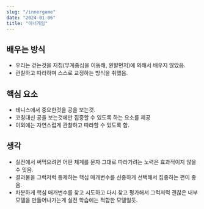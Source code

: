 ```yaml
---
slug: "/innergame"
date: "2024-01-06"
title: "이너게임"
---
```

## 배우는 방식
- 우리는 걷는것을 지침(무게중심을 이동해, 왼발먼저)에 의해서 배우지 않았음.
- 관찰하고 따라하며 스스로 교정하는 방식을 취했음.
## 핵심 요소
- 테니스에서 중요한것을 공을 보는것.
- 코칭대신 공을 보는것에만 집중할 수 있도록 하는 요소를 제공
- 이외에는 자연스럽게 관찰하고 따라할 수 있도록 함.
## 생각
- 실전에서 써먹으려면 어떤 체계를 문자 그대로 따라가려는 노력은 효과적이지 않을수 잇음.
- 결과물을 그럭저럭 통제하는 핵심 매개변수를 신중하게 선택해서 집중하는 편이 좋음.
- 차분하게 핵심 매개변수를 찾고 시도하고 다시 찾고 평가해서 그럭저럭 괜찮은 내부 모델을 만들어나가는게 실전 학습에는 적합한 모델일듯.
